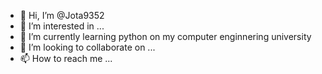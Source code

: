 - 👋 Hi, I’m @Jota9352
- 👀 I’m interested in ...
- 🌱 I’m currently learning python on my computer enginnering university
- 💞️ I’m looking to collaborate on ...
- 📫 How to reach me ...

<!---
Jota9352/Jota9352 is a ✨ special ✨ repository because its `README.md` (this file) appears on your GitHub profile.
You can click the Preview link to take a look at your changes.
--->
